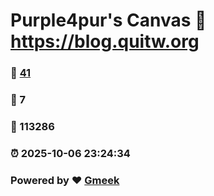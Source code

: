# Purple4pur's Canvas :link: https://blog.quitw.org 
### :page_facing_up: [41](https://blog.quitw.org/tag.html) 
### :speech_balloon: 7 
### :hibiscus: 113286 
### :alarm_clock: 2025-10-06 23:24:34 
### Powered by :heart: [Gmeek](https://github.com/Meekdai/Gmeek)
